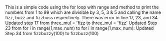 This is a simple code using the for loop with range and method to print the numbers from 1 to 99 which are divisible by 3, 5, 3 & 5 and calling the name fizz, buzz and fizzbuss respectively.
There was error in line 17, 23, and 34.
Updated step 17 from three_mul = 'fizz to three_mul = 'fizz'
Updated Step 23 from for i in range(1,max_num) to for i in range(1,max_num):
Updated Step 34 from fizzbuzzy(100) to fizzbuzz(100)